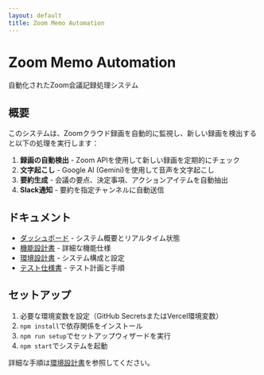 ```yaml
---
layout: default
title: Zoom Memo Automation
---
```


# Zoom Memo Automation

自動化されたZoom会議記録処理システム

## 概要

このシステムは、Zoomクラウド録画を自動的に監視し、新しい録画を検出すると以下の処理を実行します：

1. **録画の自動検出** - Zoom APIを使用して新しい録画を定期的にチェック
2. **文字起こし** - Google AI (Gemini)を使用して音声を文字起こし
3. **要約生成** - 会議の要点、決定事項、アクションアイテムを自動抽出
4. **Slack通知** - 要約を指定チャンネルに自動送信

## ドキュメント

- [ダッシュボード](0.docs/dashboard.html) - システム概要とリアルタイム状態
- [機能設計書](0.docs/functional-design.html) - 詳細な機能仕様
- [環境設計書](0.docs/environment-design.html) - システム構成と設定
- [テスト仕様書](0.docs/test-specifications.html) - テスト計画と手順

## セットアップ

1. 必要な環境変数を設定（GitHub SecretsまたはVercel環境変数）
2. `npm install`で依存関係をインストール
3. `npm run setup`でセットアップウィザードを実行
4. `npm start`でシステムを起動

詳細な手順は[環境設計書](0.docs/environment-design.html)を参照してください。